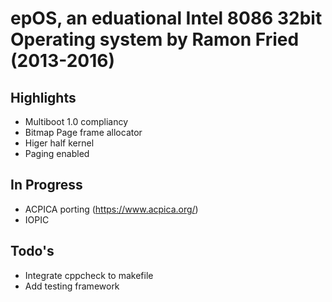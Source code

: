 # epOS, an eduational Intel 8086 32bit Operating system by Ramon Fried (2013-2016)

## Highlights

* Multiboot 1.0 compliancy
* Bitmap Page frame allocator
* Higer half kernel
* Paging enabled

## In Progress

* ACPICA porting (https://www.acpica.org/)
* IOPIC

## Todo's

* Integrate cppcheck to makefile
* Add testing framework




